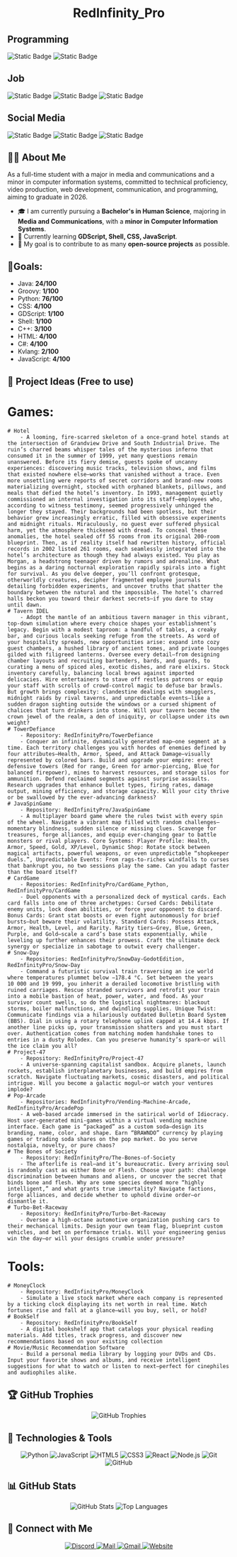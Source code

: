 <h1 align="center">RedInfinity_Pro</h1>

## Programming
<div class="brick-container">
    <div class="brick-row">
        <img alt="Static Badge" src="https://img.shields.io/badge/Github-Follow%20Me-white?style=for-the-badge&logo=github">
        <img alt="Static Badge" src="https://img.shields.io/badge/Stack%20Overflow-Follow%20Me-white?style=for-the-badge&logo=stackoverflow">
    </div>
</div>

## Job
<div class="brick-container">
    <div class="brick-row">
        <img alt="Static Badge" src="https://img.shields.io/badge/Indeed-Resume%20-white?style=for-the-badge&logo=indeed">
        <img alt="Static Badge" src="https://img.shields.io/badge/Monster-Resume%20-white?style=for-the-badge&logo=monster">
        <img alt="Static Badge" src="https://img.shields.io/badge/Linkedin-Resume%20-white?style=for-the-badge&logo=linkedin">
    </div>
</div>

## Social Media
<div class="brick-container">
    <div class="brick-row">
        <img alt="Static Badge" src="https://img.shields.io/badge/Bluesky-Follow%20Me-white?style=for-the-badge&logo=bluesky">
        <img alt="Static Badge" src="https://img.shields.io/badge/Soundcloud-Follow%20Me-white?style=for-the-badge&logo=soundcloud">
        <img alt="Static Badge" src="https://img.shields.io/badge/YouTube-Follow%20Me-white?style=for-the-badge&logo=youtube">
    </div>
</div>

## 🙋‍♂️ About Me
<p>
  As a full-time student with a major in media and communications and a minor in computer information systems, committed to technical proficiency, video production, web development, communication, and programming, aiming to graduate in 2026.
</p>

- 🎓 I am currently pursuing a **Bachelor's in Human Science**, majoring in **Media and Communications**, with a **minor in Computer Information Systems**.  
- 🌱 Currently learning **GDScript, Shell, CSS, JavaScript**.  
- 🎯 My goal is to contribute to as many **open-source projects** as possible.  

## 🎯Goals:

- Java: **24/100**
- Groovy: **1/100**
- Python: **76/100**
- CSS: **4/100**
- GDScript: **1/100**
- Shell: **1/100**
- C++: **3/100**
- HTML: **4/100**
- C#: **4/100**
- Kvlang: **2/100**
- JavaScript: **4/100**

## 📂 Project Ideas (Free to use)
# Games:
    # Hotel
        - A looming, fire-scarred skeleton of a once-grand hotel stands at the intersection of Grandview Drive and South Industrial Drive. The ruin’s charred beams whisper tales of the mysterious inferno that consumed it in the summer of 1999, yet many questions remain unanswered. Before its fiery demise, guests spoke of uncanny experiences: discovering music tracks, television shows, and films that existed nowhere else—works that vanished without a trace. Even more unsettling were reports of secret corridors and brand-new rooms materializing overnight, stocked with orphaned blankets, pillows, and meals that defied the hotel’s inventory. In 1993, management quietly commissioned an internal investigation into its staff—employees who, according to witness testimony, seemed progressively unhinged the longer they stayed. Their backgrounds had been spotless, but their behavior grew increasingly erratic, filled with obsessive experiments and midnight rituals. Miraculously, no guest ever suffered physical harm, yet the atmosphere thickened with dread. To conceal these anomalies, the hotel sealed off 55 rooms from its original 200-room blueprint. Then, as if reality itself had rewritten history, official records in 2002 listed 261 rooms, each seamlessly integrated into the hotel’s architecture as though they had always existed. You play as Morgan, a headstrong teenager driven by rumors and adrenaline. What begins as a daring nocturnal exploration rapidly spirals into a fight for survival. As you delve deeper, you’ll confront grotesque, otherworldly creatures, decipher fragmented employee journals detailing forbidden experiments, and uncover truths that shatter the boundary between the natural and the impossible. The hotel’s charred halls beckon you toward their darkest secrets—if you dare to stay until dawn.
    # Tavern IDEL
        - Adopt the mantle of an ambitious tavern manager in this vibrant, top-down simulation where every choice shapes your establishment’s legacy. Begin with a modest taproom: a handful of tables, a creaky bar, and curious locals seeking refuge from the streets. As word of your hospitality spreads, new opportunities arise: expand into cozy guest chambers, a hushed library of ancient tomes, and private lounges gilded with filigreed lanterns. Oversee every detail—from designing chamber layouts and recruiting bartenders, bards, and guards, to curating a menu of spiced ales, exotic dishes, and rare elixirs. Stock inventory carefully, balancing local brews against imported delicacies. Hire entertainers to stave off restless patrons or equip your staff with scrolls of crowd-control magic to defuse bar brawls. But growth brings complexity: clandestine dealings with smugglers, midnight raids by rival taverns, and unpredictable events—like a sudden dragon sighting outside the windows or a cursed shipment of chalices that turn drinkers into stone. Will your tavern become the crown jewel of the realm, a den of iniquity, or collapse under its own weight?
    # TowerDefiance
        - Repository: RedInfinityPro/TowerDefiance
        - Conquer an infinite, dynamically generated map—one segment at a time. Each territory challenges you with hordes of enemies defined by four attributes—Health, Armor, Speed, and Attack Damage—visually represented by colored bars. Build and upgrade your empire: erect defensive towers (Red for range, Green for armor-piercing, Blue for balanced firepower), mines to harvest resources, and storage silos for ammunition. Defend reclaimed segments against surprise assaults. Research upgrades that enhance bullet types, firing rates, damage output, mining efficiency, and storage capacity. Will your city thrive or be swallowed by the ever-advancing darkness?
    # JavaSpinGame
        - Repository: RedInfinityPro/JavaSpinGame
        - A multiplayer board game where the rules twist with every spin of the wheel. Navigate a vibrant map filled with random challenges—momentary blindness, sudden silence or missing clues. Scavenge for treasures, forge alliances, and equip ever-changing gear to battle monsters or rival players. Core Systems: Player Profile: Health, Armor, Speed, Gold, XP/Level, Dynamic Shop: Rotate stock between magical artifacts, powerful weapons, or even unpredictable “shopkeeper duels.”, Unpredictable Events: From rags-to-riches windfalls to curses that bankrupt you, no two sessions play the same. Can you adapt faster than the board itself?
    # CardGame
        - Repositories: RedInfinityPro/CardGame_Python, RedInfinityPro/CardGame
        - Duel opponents with a personalized deck of mystical cards. Each card falls into one of three archetypes: Cursed Cards: Debilitate enemy units, lock down abilities, or force your opponent to discard. Bonus Cards: Grant stat boosts or even fight autonomously for brief bursts—but beware their volatility. Standard Cards: Possess Attack, Armor, Health, Level, and Rarity. Rarity tiers—Grey, Blue, Green, Purple, and Gold—scale a card’s base stats exponentially, while leveling up further enhances their prowess. Craft the ultimate deck synergy or specialize in sabotage to outwit every challenger.
    # Snow-Day
        - Repositories: RedInfinityPro/SnowDay-GodotEdition, RedInfinityPro/Snow-Day
        - Command a futuristic survival train traversing an ice world where temperatures plummet below −178.4 °C. Set between the years 10 000 and 19 999, you inherit a derailed locomotive bristling with ruined carriages. Rescue stranded survivors and retrofit your train into a mobile bastion of heat, power, water, and food. As your survivor count swells, so do the logistical nightmares: blackout storms, boiler malfunctions, and dwindling supplies. Unique Twist: Communicate findings via a hilariously outdated Bulletin Board System (BBS). Dial in using a rotary telephone uplink capped at 14.4 kbps. If another line picks up, your transmission shatters and you must start over. Authentication comes from matching modem handshake tones to entries in a dusty Rolodex. Can you preserve humanity’s spark—or will the ice claim you all?
    # Project-47
        - Repository: RedInfinityPro/Project-47
        - A universe-spanning capitalist sandbox. Acquire planets, launch rockets, establish interplanetary businesses, and build empires from scratch. Navigate fluctuating markets, cosmic disasters, and political intrigue. Will you become a galactic mogul—or watch your ventures implode?
    # Pop-Arcade
        - Repositories: RedInfinityPro/Vending-Machine-Arcade, RedInfinityPro/ArcadePop
        - A web-based arcade immersed in the satirical world of Idiocracy. Host user-generated mini-games within a virtual vending machine interface. Each game is “packaged” as a custom soda—design its branding, name, color, and shape. Earn “BRAWNDO” currency by playing games or trading soda shares on the pop market. Do you serve nostalgia, novelty, or pure chaos?
    # The Bones of Society
        - Repository: RedInfinityPro/The-Bones-of-Society
        - The afterlife is real—and it’s bureaucratic. Every arriving soul is randomly cast as either Bone or Flesh. Choose your path: challenge discrimination between humans and aliens, or uncover the secret that binds bone and flesh. Why are some species deemed more “highly intelligent,” and what grants true immortality? Navigate factions, forge alliances, and decide whether to uphold divine order—or dismantle it.
    # Turbo-Bet-Raceway
        - Repository: RedInfinityPro/Turbo-Bet-Raceway
        - Oversee a high-octane automotive organization pushing cars to their mechanical limits. Design your own team flag, blueprint custom vehicles, and bet on performance trials. Will your engineering genius win the day—or will your designs crumble under pressure?
    
# Tools:
    # MoneyClock
        - Repository: RedInfinityPro/MoneyClock
        - Simulate a live stock market where each company is represented by a ticking clock displaying its net worth in real time. Watch fortunes rise and fall at a glance—will you buy, sell, or hold?
    # BookSelf
        - Repository: RedInfinityPro/BookSelf
        - A digital bookshelf app that catalogs your physical reading materials. Add titles, track progress, and discover new recommendations based on your existing collection
    # Movie/Music Recommendation Software
        - Build a personal media library by logging your DVDs and CDs. Input your favorite shows and albums, and receive intelligent suggestions for what to watch or listen to next—perfect for cinephiles and audiophiles alike.

## 🏆 GitHub Trophies

<p align="center">
  <img src="https://github-profile-trophy.vercel.app/?username=RedInfinityPro&theme=radical" alt="GitHub Trophies">
</p>

## 🚀 Technologies & Tools  
<p align="center">
  <img src="https://img.shields.io/badge/-Python-333333?style=flat&logo=python" alt="Python">
  <img src="https://img.shields.io/badge/-JavaScript-333333?style=flat&logo=javascript" alt="JavaScript">
  <img src="https://img.shields.io/badge/-HTML5-333333?style=flat&logo=html5" alt="HTML5">
  <img src="https://img.shields.io/badge/-CSS3-333333?style=flat&logo=css3" alt="CSS3">
  <img src="https://img.shields.io/badge/-React-333333?style=flat&logo=react" alt="React">
  <img src="https://img.shields.io/badge/-Node.js-333333?style=flat&logo=node.js" alt="Node.js">
  <img src="https://img.shields.io/badge/-Git-333333?style=flat&logo=git" alt="Git">
  <img src="https://img.shields.io/badge/-GitHub-333333?style=flat&logo=github" alt="GitHub">
</p>

## 📊 GitHub Stats

<p align="center">
  <img src="https://github-readme-stats.vercel.app/api?username=RedInfinityPro&show_icons=true&theme=radical" alt="GitHub Stats">
  <img src="https://github-readme-stats.vercel.app/api/top-langs/?username=RedInfinityPro&layout=compact&theme=radical" alt="Top Languages">
</p>

## 🔗 Connect with Me

<p align="center">
    <a href="https://discord.com/channels/RedInfinity_Pro">
        <img src="https://img.shields.io/badge/-Discord-333333?style=flat&logo=discord" alt="Discord">
    </a>
    <a href="mailto:daniel.tower@lander.edu">
        <img src="https://img.shields.io/badge/-Outlook-333333?style=flat&logo=microsoft-outlook" alt="Mail">
    </a>
    <a href="mailto:danieltower101501@gmail.com">
        <img src="https://img.shields.io/badge/-Gmail-333333?style=flat&logo=gmail" alt="Gmail">
    </a>
    <a href="https://danieltower101501.wixsite.com/my-site">
        <img src="https://img.shields.io/badge/-Website-333333?style=flat&logo=google-chrome" alt="Website">
    </a>
</p>
